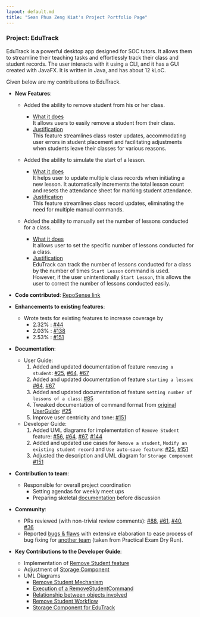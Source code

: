```yaml
---
layout: default.md
title: "Sean Phua Zeng Kiat's Project Portfolio Page"
---
```


### Project: EduTrack

EduTrack is a powerful desktop app designed for SOC tutors. It allows them to streamline their teaching tasks and effortlessly track their class and student records.
The user interacts with it using a CLI, and it has a GUI created with JavaFX. It is written in Java, and has about 12 kLoC.

Given below are my contributions to EduTrack.

* **New Features**:
  * Added the ability to remove student from his or her class.
    * <u>What it does</u>
    <br>It allows users to easily remove a student from their class.
    * <u>Justification</u>
    <br>This feature streamlines class roster updates, accommodating user errors in student placement and
    facilitating adjustments when students leave their classes for various reasons.

  * Added the ability to simulate the start of a lesson.
    * <u>What it does</u>
    <br>It helps user to update multiple class records when initiating a new lesson. It automatically increments the total lesson count and resets the attendance sheet for marking student attendance.
    * <u>Justification</u>
    <br>This feature streamlines class record updates, eliminating the need for multiple manual commands.

  * Added the ability to manually set the number of lessons conducted for a class.
    * <u>What it does</u>
      <br>It allows user to set the specific number of lessons conducted for a class.
    * <u>Justification</u>
      <br>EduTrack can track the number of lessons conducted for a class by the number of times `Start Lesson` command is used. However, if the user unintentionally `Start Lesson`, this allows the user to correct the number of lessons conducted easily.

* **Code contributed**: [RepoSense link](https://nus-cs2103-ay2324s1.github.io/tp-dashboard/?search=seanpzk&breakdown=true)

* **Enhancements to existing features**:
    * Wrote tests for existing features to increase coverage by
      * 2.32% : [#44](https://github.com/AY2324S1-CS2103T-T15-3/tp/pull/44)
      * 2.03% : [#138](https://github.com/AY2324S1-CS2103T-T15-3/tp/pull/138)
      * 2.53% : [#151](https://github.com/AY2324S1-CS2103T-T15-3/tp/pull/151)
      
* **Documentation**:
    * User Guide:
        1. Added and updated documentation of feature `removing a student`: [\#25](https://github.com/AY2324S1-CS2103T-T15-3/tp/pull/25), [\#64](https://github.com/AY2324S1-CS2103T-T15-3/tp/pull/64), [\#67](https://github.com/AY2324S1-CS2103T-T15-3/tp/pull/67)
        2. Added and updated documentation of feature `starting a lesson`: [\#64](https://github.com/AY2324S1-CS2103T-T15-3/tp/pull/64), [\#67](https://github.com/AY2324S1-CS2103T-T15-3/tp/pull/67)
        3. Added and updated documentation of feature `setting number of lessons of a class`: [#85](https://github.com/AY2324S1-CS2103T-T15-3/tp/pull/85)
        4. Tweaked documentation of command format from [original UserGuide](https://github.com/nus-cs2103-AY2324S1/tp/blob/master/docs/UserGuide.md): [\#25](https://github.com/AY2324S1-CS2103T-T15-3/tp/pull/25)
        5. Improve user centricity and tone: [#151](https://github.com/AY2324S1-CS2103T-T15-3/tp/pull/151)
    * Developer Guide:
        1. Added UML diagrams for implementation of `Remove Student` feature: [\#56](https://github.com/AY2324S1-CS2103T-T15-3/tp/pull/56), [\#64](https://github.com/AY2324S1-CS2103T-T15-3/tp/pull/64), [\#67](https://github.com/AY2324S1-CS2103T-T15-3/tp/pull/67), [#144](https://github.com/AY2324S1-CS2103T-T15-3/tp/pull/144)
        2. Added and updated use cases for `Remove a student`, `Modify an existing student record` and `Use auto-save feature`: [\#25](https://github.com/AY2324S1-CS2103T-T15-3/tp/pull/25), [#151](https://github.com/AY2324S1-CS2103T-T15-3/tp/pull/151)
        3. Adjusted the description and UML diagram for `Storage Component` [#151](https://github.com/AY2324S1-CS2103T-T15-3/tp/pull/151)
* **Contribution to team**:
  * Responsible for overall project coordination
    * Setting agendas for weekly meet ups
    * Preparing skeletal [documentation](https://docs.google.com/document/d/1nNcM_SvI3pcRtNDLubyRG98JFneY5IetiGIi4dhietE/edit?usp=sharing) before discussion
* **Community**:
  * PRs reviewed (with non-trivial review comments): [#88](https://github.com/AY2324S1-CS2103T-T15-3/tp/pull/88), [#61](https://github.com/AY2324S1-CS2103T-T15-3/tp/pull/61), [#40](https://github.com/AY2324S1-CS2103T-T15-3/tp/pull/40), [#36](https://github.com/AY2324S1-CS2103T-T15-3/tp/pull/36)
  * Reported [bugs & flaws](https://github.com/seanpzk/ped/issues) with extensive elaboration to ease process of bug fixing for [another team](https://github.com/AY2324S1-CS2103T-T10-3/tp) (taken from Practical Exam Dry Run).
  
* **Key Contributions to the Developer Guide**:
  * Implementation of [Remove Student feature](https://ay2324s1-cs2103t-t15-3.github.io/tp/DeveloperGuide.html#remove-student-feature)
  * Adjustment of [Storage Component](https://ay2324s1-cs2103t-t15-3.github.io/tp/DeveloperGuide.html#storage-component)
  * UML Diagrams 
    * [Remove Student Mechanism](https://ay2324s1-cs2103t-t15-3.github.io/tp/DeveloperGuide.html#remove-student-mechanism)
    * [Execution of a RemoveStudentCommand](https://ay2324s1-cs2103t-t15-3.github.io/tp/DeveloperGuide.html#execution-of-a-removestudentcommand)
    * [Relationship between objects involved](https://ay2324s1-cs2103t-t15-3.github.io/tp/DeveloperGuide.html#relationship-between-key-variables)
    * [Remove Student Workflow](https://ay2324s1-cs2103t-t15-3.github.io/tp/DeveloperGuide.html#remove-student-workflow)
    * [Storage Component for EduTrack](https://ay2324s1-cs2103t-t15-3.github.io/tp/DeveloperGuide.html#storage-component)
  


